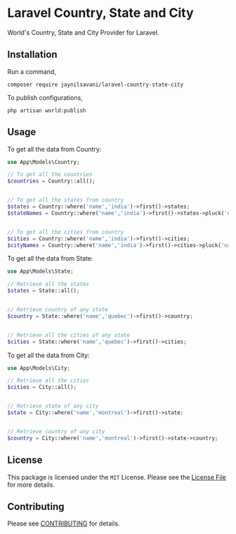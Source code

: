Laravel Country, State and City
======

World's Country, State and City Provider for Laravel.

Installation
-----

Run a command,

```
composer require jaynilsavani/laravel-country-state-city
```

To publish configurations,

```
php artisan world:publish
```

Usage
-----
To get all the data from Country:

```php
use App\Models\Country;

// To get all the countries
$countries = Country::all();


// To get all the states from country
$states = Country::where('name','india')->first()->states; 
$stateNames = Country::where('name','india')->first()->states->pluck('name');


// To get all the cities from country
$cities = Country::where('name','india')->first()->cities; 
$cityNames = Country::where('name','india')->first()->cities->pluck('name');
```

To get all the data from State:

```php
use App\Models\State;

// Retrieve all the states
$states = State::all();


// Retrieve country of any state
$country = State::where('name','quebec')->first()->country; 


// Retrieve all the cities of any state
$cities = State::where('name','quebec')->first()->cities; 
```

To get all the data from City:

```php
use App\Models\City;

// Retrieve all the cities
$cities = City::all();


// Retrieve state of any city
$state = City::where('name','montreal')->first()->state; 


// Retrieve country of any city
$country = City::where('name','montreal')->first()->state->country; 
```

License
-----
This package is licensed under the `MIT` License. Please see the [License File](https://github.com/jaynilsavani/laravel-country-state-city/blob/master/LICENSE) for more details.

Contributing
-----
Please see [CONTRIBUTING](https://github.com/jaynilsavani/laravel-country-state-city/blob/master/CODE_OF_CONDUCT.md) for details.